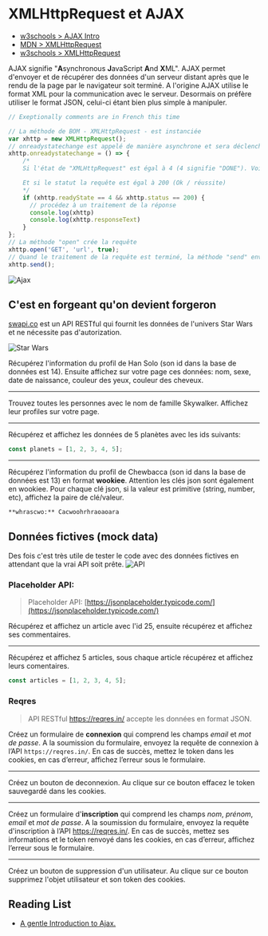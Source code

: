 # XMLHttpRequest et AJAX

+ [w3schools > AJAX Intro](https://www.w3schools.com/js/js_ajax_intro.asp)
+ [MDN > XMLHttpRequest](https://developer.mozilla.org/en-US/docs/Web/API/XMLHttpRequest)
+ [w3schools > XMLHttpRequest](https://www.w3schools.com/xml/xml_http.asp)

AJAX signifie "**A**synchronous **J**avaScript **A**nd **X**ML".
AJAX permet d'envoyer et de récupérer des données d'un serveur distant après que le rendu de la page par le navigateur soit terminé.
A l'origine AJAX utilise le format XML pour la communication avec le serveur. Desormais on préfère utiliser le format JSON, celui-ci étant bien plus simple à manipuler.


```js
// Exeptionally comments are in French this time

// La méthode de BOM - XMLHttpRequest - est instanciée
var xhttp = new XMLHttpRequest();
// onreadystatechange est appelé de manière asynchrone et sera déclenché à chaque changement du statut de l'objet "XMLHttpRequest" (comme un écouteur d'événement)
xhttp.onreadystatechange = () => {
    /*
    Si l'état de "XMLHttpRequest" est égal à 4 (4 signifie "DONE"). Voir tous les statuts: https://developer.mozilla.org/en-US/docs/Web/API/XMLHttpRequest/readyState

    Et si le statut la requête est égal à 200 (Ok / réussite)
    */
    if (xhttp.readyState == 4 && xhttp.status == 200) {
      // procédez à un traitement de la réponse 
      console.log(xhttp)
      console.log(xhttp.responseText)
    }
};
// La méthode "open" crée la requête
xhttp.open('GET', 'url', true);
// Quand le traitement de la requête est terminé, la méthode "send" envoie la requête
xhttp.send();
```

![Ajax](https://i.ibb.co/CK86F0R/ajax.gif)

## C'est en forgeant qu'on devient forgeron

[swapi.co](https://swapi.co/documentation) est un API RESTful qui fournit les données de l'univers Star Wars et ne nécessite pas d'autorization.

![Star Wars](http://www.commitstrip.com/wp-content/uploads/2015/12/Strip-Star-wars-650-final.jpg)

Récupérez l'information du profil de Han Solo (son id dans la base de données est 14).
Ensuite affichez sur votre page ces données: nom, sexe, date de naissance, couleur des yeux, couleur des cheveux.

---

Trouvez toutes les personnes avec le nom de famille Skywalker. Affichez leur profiles sur votre page.

---

Récupérez et affichez les données de 5 planètes avec les ids suivants:

```js
const planets = [1, 2, 3, 4, 5];
```

---

Récupérez l'information du profil de Chewbacca (son id dans la base de données est 13) en format **wookiee**.
Attention les clés json sont également en wookiee. 
Pour chaque clé json, si la valeur est primitive (string, number, etc), affichez la paire de clé/valeur.

```
**whrascwo:** Cacwoohrhraoaoara
```

## Données fictives (mock data)

Des fois c'est très utile de tester le code avec des données fictives en attendant que la vrai API soit prête. 
![API](http://www.commitstrip.com/wp-content/uploads/2013/07/Strips-Unknown-error-600-final.jpg)

### Placeholder API: 

> Placeholder API: [https://jsonplaceholder.typicode.com/](https://jsonplaceholder.typicode.com/)

Récupérez et affichez un article avec l'id 25, ensuite récupérez et affichez ses commentaires.

---

Récupérez et affichez 5 articles, sous chaque article récupérez et affichez leurs comentaires.

```js
const articles = [1, 2, 3, 4, 5];
```

### Reqres

> API RESTful https://reqres.in/ accepte les données en format JSON.

Créez un formulaire de **connexion** qui comprend les champs *email* et *mot de passe*. A la soumission du formulaire, envoyez la requête de connexion à l’API `https://reqres.in/`. En cas de succès, mettez le token dans les cookies, en cas d’erreur, affichez l’erreur sous le formulaire.

---

Créez un bouton de deconnexion. Au clique sur ce bouton effacez le token sauvegardé dans les cookies.

---

Créez un formulaire d'**inscription** qui comprend les champs *nom*, *prénom*, *email* et *mot de passe*. A la soumission du formulaire, envoyez la requête d'inscription à l’API https://reqres.in/. En cas de succès, mettez ses informations et le token renvoyé dans les cookies, en cas d’erreur, affichez l’erreur sous le formulaire.

---

Créez un bouton de suppression d'un utilisateur. Au clique sur ce bouton supprimez l'objet utilisateur et son token des cookies.

## Reading List

+ [A gentle Introduction to Ajax.](https://codeburst.io/a-gentle-introduction-to-ajax-1e88e3db4e79)